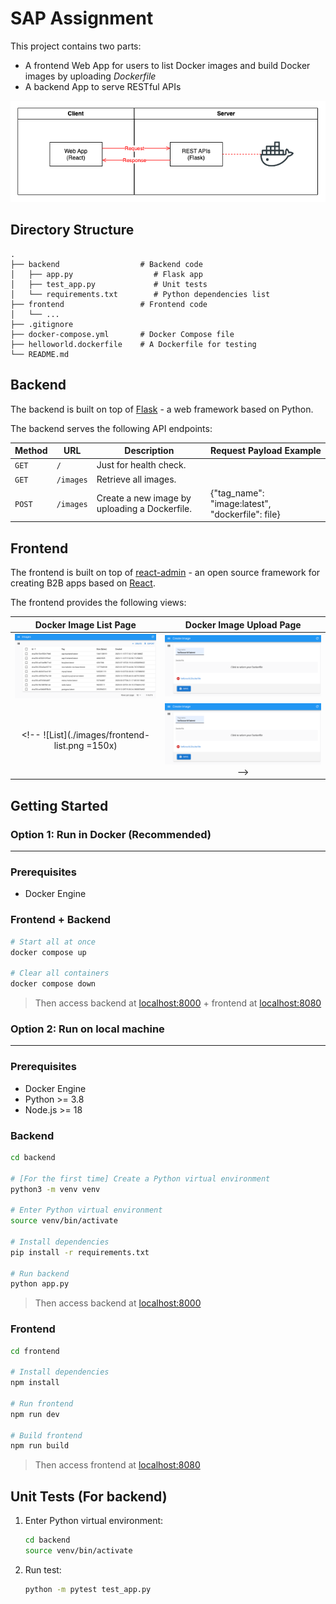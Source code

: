 # SAP Assignment

This project contains two parts:

- A frontend Web App for users to list Docker images and build Docker images by uploading *Dockerfile*
- A backend App to serve RESTful APIs

![Architecture](./images/architecture.png)

## Directory Structure

    .
    ├── backend                  # Backend code
    │   ├── app.py                  # Flask app
    │   ├── test_app.py             # Unit tests
    │   └── requirements.txt        # Python dependencies list
    ├── frontend                 # Frontend code
    │   └── ...
    ├── .gitignore
    ├── docker-compose.yml       # Docker Compose file
    ├── helloworld.dockerfile    # A Dockerfile for testing
    └── README.md

## Backend

The backend is built on top of [Flask](https://flask.palletsprojects.com/en/3.0.x/) - a web framework based on Python.

The backend serves the following API endpoints:

| Method   | URL                                | Description                                  | Request Payload Example                  |
| -------- | ---------------------------------- | -------------------------------------------- | ---------------------------------------- |
| `GET`    | `/`                                | Just for health check.                       |                                          |
| `GET`    | `/images`                      | Retrieve all images.                         |                                          |
| `POST`   | `/images`                      | Create a new image by uploading a Dockerfile.| {"tag_name": "image:latest", "dockerfile": file} |

## Frontend

The frontend is built on top of [react-admin](https://github.com/marmelab/react-admin) - an open source framework for creating B2B apps based on [React](https://react.dev/).

The frontend provides the following views:

Docker Image List Page            |  Docker Image Upload Page
:-------------------------:|:-------------------------:
<img src="./images/frontend-list.png" alt="List" width="600"/> | <img src="./images/frontend-upload.png" alt="Upload" width="600"/>
<!-- ![List](./images/frontend-list.png =150x)  |  ![Upload](./images/frontend-upload.png) -->

## Getting Started

### Option 1: Run in Docker (Recommended)

---

### Prerequisites

- Docker Engine

### Frontend + Backend

```sh
# Start all at once
docker compose up

# Clear all containers
docker compose down
```

> Then access backend at [localhost:8000](http://localhost:8000) + frontend at [localhost:8080](http://localhost:8080)

### Option 2: Run on local machine

---

### Prerequisites

- Docker Engine
- Python >= 3.8
- Node.js >= 18

### Backend

```sh
cd backend

# [For the first time] Create a Python virtual environment
python3 -m venv venv

# Enter Python virtual environment
source venv/bin/activate

# Install dependencies
pip install -r requirements.txt

# Run backend
python app.py
```

> Then access backend at [localhost:8000](http://localhost:8000)

### Frontend

```sh
cd frontend

# Install dependencies
npm install

# Run frontend
npm run dev

# Build frontend
npm run build
```

> Then access frontend at [localhost:8080](http://localhost:8080)

## Unit Tests (For backend)

1. Enter Python virtual environment:

    ```sh
    cd backend
    source venv/bin/activate
    ```

2. Run test:

    ```sh
    python -m pytest test_app.py
    ```
